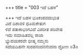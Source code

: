 +++
title = "003 ಇದೆ ಬಹಳ"

+++
ಇದೆ ಬಹಳ ಭೂಕಂಪವದುಭುತ  
ವಿದೆ ದಿಶಾವಳಿ ಧೂಮಕೇತುಗ  
ಳಿದೆ ಪತಾಕಾಭಂಗವಿದೆ ವಿಪರೀತ ಪರಿವೇಷ  
ಇದು ಸಮಾಹಿತವಲ್ಲ ರಾಜಾ  
ಭ್ಯುದಯಕರವೇ ಭೀಷ್ಮ ನಮ್ಮನು  
ಸದೆಯದಿಹನೇ ಸುರಪನಂದನನೆಂದನಾ ದ್ರೋಣ      ॥3॥